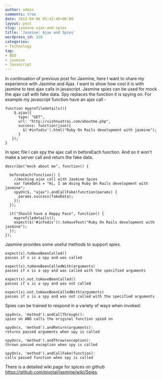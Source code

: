 ```yaml
---
author: admin
comments: true
date: 2012-04-06 05:42:46+00:00
layout: post
slug: jasmine-ajax-and-spies
title: 'Jasmine: Ajax and Spies'
wordpress_id: 328
categories:
- Technology
tag:
- BDD
- jasmine
- Javascript
---
```


In continuation of previous post for Jasmine, here I want to share my experience with Jasmine and Ajax. I want to show how cool it is with jasmine to test ajax calls in javascript. <!--more--> Jasmine spies can be used for mock the ajax call with fake data. Spy replaces the function it is spying on. For example my javascript function have an ajax call -
    
    
    function myprofiledetails(){
        $.ajax({
          type: "GET",
          url: "http://vishnuatrai.com/aboutme.php",
          success: function(json){
            $('#infodiv').html("Ruby On Rails development with jasmine");
          }
       });
    }
    



In spec file I can spy the ajax call in beforeEach function. And so it won't make a server call and return the fake data.

    
    
    describe("mock about me", function() {
    
      beforeEach(function() {
        //mocking ajax call with Jasmine Spies
        var fakeData = "Hi, I am doing Ruby On Rails development with jasmine";
        spyOn($, "ajax").andCallFake(function(params) {
          params.success(fakeData);
        });
      });
    
      it("Should have a Happy Face", function() {
        myprofiledetails();
        expect($('#infodiv')).toHaveText("Ruby On Rails development with jasmine");
      });
    });
    



Jasmine provides some useful methods to support spies. 

    
    
    expect(x).toHaveBeenCalled()
    passes if x is a spy and was called
    
    expect(x).toHaveBeenCalledWith(arguments)
    passes if x is a spy and was called with the specified arguments
    
    expect(x).not.toHaveBeenCalled()                       
    passes if x is a spy and was not called
    
    expect(x).not.toHaveBeenCalledWith(arguments)   
    passes if x is a spy and was not called with the specified arguments
    



Spies can be trained to respond in a variety of ways when invoked:


    
    
    spyOn(x, 'method').andCallThrough():
    spies on AND calls the original function spied on
    
    spyOn(x, 'method').andReturn(arguments):
    returns passed arguments when spy is called
    
    spyOn(x, 'method').andThrow(exception):
    throws passed exception when spy is called
    
    spyOn(x, 'method').andCallFake(function): 
    calls passed function when spy is called
    



There is a detailed wiki page for spices on github https://github.com/pivotal/jasmine/wiki/Spies.
